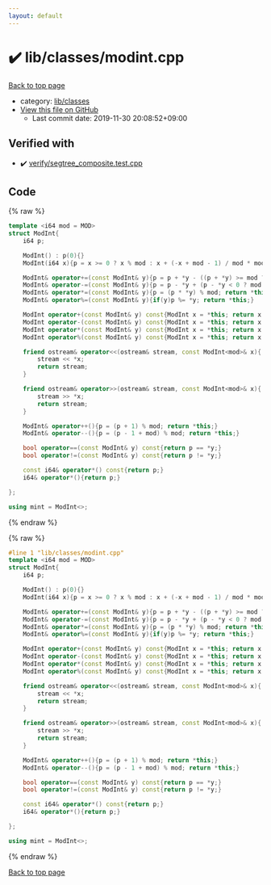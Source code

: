 ```yaml
---
layout: default
---
```


<!-- mathjax config similar to math.stackexchange -->
<script type="text/javascript" async
  src="https://cdnjs.cloudflare.com/ajax/libs/mathjax/2.7.5/MathJax.js?config=TeX-MML-AM_CHTML">
</script>
<script type="text/x-mathjax-config">
  MathJax.Hub.Config({
    TeX: { equationNumbers: { autoNumber: "AMS" }},
    tex2jax: {
      inlineMath: [ ['$','$'] ],
      processEscapes: true
    },
    "HTML-CSS": { matchFontHeight: false },
    displayAlign: "left",
    displayIndent: "2em"
  });
</script>

<script type="text/javascript" src="https://cdnjs.cloudflare.com/ajax/libs/jquery/3.4.1/jquery.min.js"></script>
<script src="https://cdn.jsdelivr.net/npm/jquery-balloon-js@1.1.2/jquery.balloon.min.js" integrity="sha256-ZEYs9VrgAeNuPvs15E39OsyOJaIkXEEt10fzxJ20+2I=" crossorigin="anonymous"></script>
<script type="text/javascript" src="../../../assets/js/copy-button.js"></script>
<link rel="stylesheet" href="../../../assets/css/copy-button.css" />


# :heavy_check_mark: lib/classes/modint.cpp

<a href="../../../index.html">Back to top page</a>

* category: <a href="../../../index.html#1a2816715ae26fbd9c4a8d3f916105a3">lib/classes</a>
* <a href="{{ site.github.repository_url }}/blob/master/lib/classes/modint.cpp">View this file on GitHub</a>
    - Last commit date: 2019-11-30 20:08:52+09:00




## Verified with

* :heavy_check_mark: <a href="../../../verify/verify/segtree_composite.test.cpp.html">verify/segtree_composite.test.cpp</a>


## Code

<a id="unbundled"></a>
{% raw %}
```cpp
template <i64 mod = MOD>
struct ModInt{
    i64 p;

    ModInt() : p(0){}
    ModInt(i64 x){p = x >= 0 ? x % mod : x + (-x + mod - 1) / mod * mod;}

    ModInt& operator+=(const ModInt& y){p = p + *y - ((p + *y) >= mod ? mod : 0); return *this;}
    ModInt& operator-=(const ModInt& y){p = p - *y + (p - *y < 0 ? mod : 0); return *this;}
    ModInt& operator*=(const ModInt& y){p = (p * *y) % mod; return *this;}
    ModInt& operator%=(const ModInt& y){if(y)p %= *y; return *this;}

    ModInt operator+(const ModInt& y) const{ModInt x = *this; return x += y;}
    ModInt operator-(const ModInt& y) const{ModInt x = *this; return x -= y;}
    ModInt operator*(const ModInt& y) const{ModInt x = *this; return x *= y;}
    ModInt operator%(const ModInt& y) const{ModInt x = *this; return x %= y;}

    friend ostream& operator<<(ostream& stream, const ModInt<mod>& x){
        stream << *x;
        return stream;
    }

    friend ostream& operator>>(ostream& stream, const ModInt<mod>& x){
        stream >> *x;
        return stream;
    }

    ModInt& operator++(){p = (p + 1) % mod; return *this;}
    ModInt& operator--(){p = (p - 1 + mod) % mod; return *this;}

    bool operator==(const ModInt& y) const{return p == *y;}
    bool operator!=(const ModInt& y) const{return p != *y;}

    const i64& operator*() const{return p;}
    i64& operator*(){return p;}

};

using mint = ModInt<>;


```
{% endraw %}

<a id="bundled"></a>
{% raw %}
```cpp
#line 1 "lib/classes/modint.cpp"
template <i64 mod = MOD>
struct ModInt{
    i64 p;

    ModInt() : p(0){}
    ModInt(i64 x){p = x >= 0 ? x % mod : x + (-x + mod - 1) / mod * mod;}

    ModInt& operator+=(const ModInt& y){p = p + *y - ((p + *y) >= mod ? mod : 0); return *this;}
    ModInt& operator-=(const ModInt& y){p = p - *y + (p - *y < 0 ? mod : 0); return *this;}
    ModInt& operator*=(const ModInt& y){p = (p * *y) % mod; return *this;}
    ModInt& operator%=(const ModInt& y){if(y)p %= *y; return *this;}

    ModInt operator+(const ModInt& y) const{ModInt x = *this; return x += y;}
    ModInt operator-(const ModInt& y) const{ModInt x = *this; return x -= y;}
    ModInt operator*(const ModInt& y) const{ModInt x = *this; return x *= y;}
    ModInt operator%(const ModInt& y) const{ModInt x = *this; return x %= y;}

    friend ostream& operator<<(ostream& stream, const ModInt<mod>& x){
        stream << *x;
        return stream;
    }

    friend ostream& operator>>(ostream& stream, const ModInt<mod>& x){
        stream >> *x;
        return stream;
    }

    ModInt& operator++(){p = (p + 1) % mod; return *this;}
    ModInt& operator--(){p = (p - 1 + mod) % mod; return *this;}

    bool operator==(const ModInt& y) const{return p == *y;}
    bool operator!=(const ModInt& y) const{return p != *y;}

    const i64& operator*() const{return p;}
    i64& operator*(){return p;}

};

using mint = ModInt<>;


```
{% endraw %}

<a href="../../../index.html">Back to top page</a>

